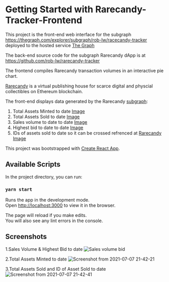 # Getting Started with Rarecandy-Tracker-Frontend

This project is the front-end web interface for the subgraph https://thegraph.com/explorer/subgraph/rob-lw/racecandy-tracker deployed to the hosted service [The Graph](https://thegraph.com/)

The back-end source code for the subgraph Rarecandy dApp is at https://github.com/rob-lw/rarecandy-tracker

The frontend compiles Rarecandy transaction volumes in an interactive pie chart.

[Rarecandy](https://rarecandy.xyz/) is a virtual publishing house for scarce digital and physcial collectibles on Ethereum blockchain.

The front-end displays data generated by the Rarecandy [subgraph](https://thegraph.com/explorer/subgraph/rob-lw/racecandy-tracker):
1. Total Assets Minted to date [Image](https://github.com/rob-lw/rarecandy-tracker-frontend/blob/master/Total%20Assets%20Minted.png)
2. Total Assets Sold to date [Image](https://github.com/rob-lw/rarecandy-tracker-frontend/blob/master/Total%20Assets%20Sold%20and%20IDs.png) 
3. Sales volume to date to date [Image](https://github.com/rob-lw/rarecandy-tracker-frontend/blob/master/Sales%20volume%20%26%20bid.png)
4. Highest bid to date to date [Image](https://github.com/rob-lw/rarecandy-tracker-frontend/blob/master/Sales%20volume%20%26%20bid.png)
5. IDs of assets sold to date so it can be crossed refrenced at [Rarecandy](https://rarecandy.xyz/) [Image](https://github.com/rob-lw/rarecandy-tracker-frontend/blob/master/Total%20Assets%20Sold%20and%20IDs.png) 


This project was bootstrapped with [Create React App](https://github.com/facebook/create-react-app).

## Available Scripts

In the project directory, you can run:

### `yarn start`

Runs the app in the development mode.\
Open [http://localhost:3000](http://localhost:3000) to view it in the browser.

The page will reload if you make edits.\
You will also see any lint errors in the console.

## Screenshots
1.Sales Volume & Highest Bid to date
![Sales volume   bid](https://user-images.githubusercontent.com/80292168/124825521-ab197880-df6b-11eb-8c2d-5f9f996b931a.png)

2.Total Assets Minted to date
![Screenshot from 2021-07-07 21-42-21](https://user-images.githubusercontent.com/80292168/124826067-5296ab00-df6c-11eb-993a-816256e16652.png)

3.Total Assets Sold and ID of Asset Sold to date
![Screenshot from 2021-07-07 21-42-41](https://user-images.githubusercontent.com/80292168/124826079-56c2c880-df6c-11eb-97c7-2900568903b4.png)
